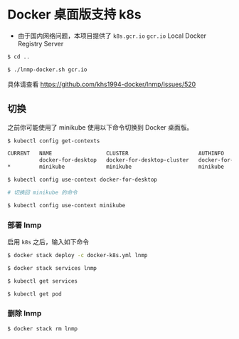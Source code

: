 # Docker 桌面版支持 k8s

* 由于国内网络问题，本项目提供了 `k8s.gcr.io` `gcr.io` Local Docker Registry Server

```bash
$ cd ..

$ ./lnmp-docker.sh gcr.io
```

具体请查看 https://github.com/khs1994-docker/lnmp/issues/520

## 切换

之前你可能使用了 minikube 使用以下命令切换到 Docker 桌面版。

```bash
$ kubectl config get-contexts

CURRENT   NAME                 CLUSTER                      AUTHINFO             NAMESPACE
          docker-for-desktop   docker-for-desktop-cluster   docker-for-desktop
*         minikube             minikube                     minikube

$ kubectl config use-context docker-for-desktop

# 切换回 minikube 的命令

$ kubectl config use-context minikube
```

### 部署 lnmp

启用 `k8s` 之后，输入如下命令

```bash
$ docker stack deploy -c docker-k8s.yml lnmp

$ docker stack services lnmp

$ kubectl get services

$ kubectl get pod
```

### 删除 lnmp

```bash
$ docker stack rm lnmp
```
